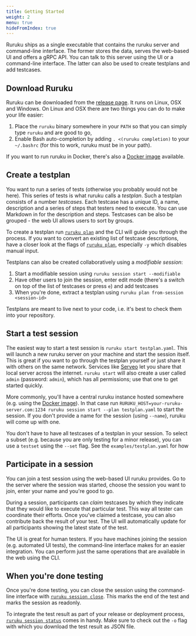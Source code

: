 ```yaml
---
title: Getting Started
weight: 2
menu: true
hideFromIndex: true
---
```


Ruruku ships as a single executable that contains the ruruku server and command-line interface.
The former stores the data, serves the web-based UI and offers a gRPC API. You can talk to this
server using the UI or a command-line interface. The latter can also be used to create testplans
and add testcases.

## Download Ruruku
Ruruku can be downloaded from the [release page](https://github.com/32leaves/ruruku/releases). It runs on Linux,
OSX and Windows. On Linux and OSX there are two things you can do to make your life easier:
1. Place the `ruruku` binary somewhere in your `PATH` so that you can simply type `ruruku` and are good to go,
2. Enable Bash auto-completion by adding `. <(ruruku completion)` to your `~/.bashrc` (for this to work, ruruku must be in your path).

If you want to run ruruku in Docker, there's also a [Docker image](https://hub.docker.com/r/csweichel/ruruku/) available.

## Create a testplan
You want to run a series of tests (otherwise you probably would not be here). This series of tests is what
ruruku calls a _testplan_. Such a testplan consists of a number _testcases_. Each testcase has a unique ID,
a name, description and a series of steps that testers need to execute. You can use Markdown in for the
description and steps. Testcases can be also be grouped - the web UI allows users to sort by
groups.

To create a testplan run [`ruruku plan`](../cli/ruruku_plan) and the CLI will guide you through the process.
If you want to convert an existing list of testcase descriptions, have a closer look at the flags
of [`ruruku plan`](../cli/ruruku_plan), especially `-y` which disables manual input.

Testplans can also be created collaboratively using a _modifiable session_:
1. Start a modifiable session using `ruruku session start --modifiable`
2. Have other users to join the session, enter edit mode (there's a switch on top of the list of testcases or press `e`) and add testcases
3. When you're done, extract a testplan using `ruruku plan from-session <session-id>`

Testplans are meant to live next to your code, i.e. it's best to check them into your repository.

## Start a test session
The easiest way to start a test session is `ruruku start testplan.yaml`. This will launch a new ruruku server
on your machine and start the session itself. This is great if you want to go through the testplan yourself or
just share it with others on the same network. Services like [Serveo](https://serveo.net) let you share that
local server across the internet. `ruruku start` will also create a user called `admin` (password: `admin`),
which has all permissions; use that one to get started quickly.

More commonly, you'll have a central ruruku instance hosted somewhere (e.g. using the [Docker image](https://hub.docker.com/r/csweichel/ruruku/)).
In that case run `RURUKU_HOST=your-ruruku-server.com:1234 ruruku session start --plan testplan.yaml` to start the session.
If you don't provide a name for the session (using `--name`), ruruku will come up with one.

You don't have to have all testcases of a testplan in your session. To select a subset (e.g. because you are only
testing for a minor release), you can use a `testset` using the `--set` flag. See the `examples/testplan.yaml` for how

## Participate in a session
You can join a test session using the web-based UI ruruku provides. Go to the server where the session was started,
choose the session you want to join, enter your name and you're good to go.

During a session, participants can _claim_ testcases by which they indicate that they would like to execute
that particular test. This way all tester can coordinate their efforts. Once you've claimed a testcase, you
can also contribute back the result of your test. The UI will automatically update for all participants showing
the latest state of the test.

The UI is great for human testers. If you have machines joining the session (e.g. automated UI tests), the
command-line interface makes for an easier integration. You can perform just the same operations that are
available in the web using the CLI.

## When you're done testing
Once you're done testing, you can close the session using the command-line interface with [`ruruku session close`](../cli/ruruku_session_close).
This marks the end of the test and marks the session as readonly.

To integrate the test result as part of your release or deployment process, [`ruruku session status`](../cli/ruruku_session_status) comes in handy.
Make sure to check out the `-o` flag with which you download the test result as JSON file.

